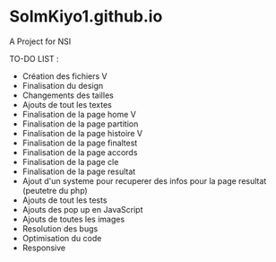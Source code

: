 # SoImKiyo1.github.io

A Project for NSI 

TO-DO LIST :
- Création des fichiers V
- Finalisation du design
- Changements des tailles
- Ajouts de tout les textes
- Finalisation de la page home V
- Finalisation de la page partition
- Finalisation de la page histoire V
- Finalisation de la page finaltest
- Finalisation de la page accords
- Finalisation de la page cle
- Finalisation de la page resultat
- Ajout d'un systeme pour recuperer des infos pour la page resultat (peutetre du php)
- Ajouts de tout les tests
- Ajouts des pop up en JavaScript
- Ajouts de toutes les images
- Resolution des bugs
- Optimisation du code
- Responsive
